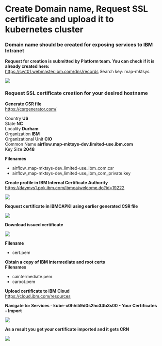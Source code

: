# Create Domain name, Request SSL certificate and upload it to kubernetes cluster

### Domain name should be created for exposing services to IBM Intranet

**Request for creation is submitted by Platform team. You can check if it is already created here:**\
https://cwt01.webmaster.ibm.com/dns/records
Search key: map-mktsys

<img src="https://github.ibm.com/CIO-MAP/MAP-ETL-Framework-AirflowK8s/blob/master/docs/2_1.jpg">

### Request SSL certificate creation for your desired hostname

**Generate CSR file**\
https://csrgenerator.com/

Country **US**\
State **NC**\
Locality **Durham**\
Organization **IBM**\
Organizational Unit **CIO**\
Common Name **airflow.map-mktsys-dev.limited-use.ibm.com**\
Key Size **2048**

**Filenames**
- airflow_map-mktsys-dev_limited-use_ibm_com.csr
- airflow_map-mktsys-dev_limited-use_ibm_com_private.key

**Create profile in IBM Internal Certificate Authority**\
https://daymvs1.pok.ibm.com/ibmca/welcome.do?id=19222

<img src="https://github.ibm.com/CIO-MAP/MAP-ETL-Framework-AirflowK8s/blob/master/docs/2_2.jpg">

**Request certificate in IBMCAPKI using earlier generated CSR file**

<img src="https://github.ibm.com/CIO-MAP/MAP-ETL-Framework-AirflowK8s/blob/master/docs/2_3.jpg">

**Download issued certificate**

<img src="https://github.ibm.com/CIO-MAP/MAP-ETL-Framework-AirflowK8s/blob/master/docs/2_4.jpg">

**Filename**
- cert.pem

**Obtain a copy of IBM intermediate and root certs**\
**Filenames**
- caintermediate.pem
- caroot.pem

**Upload certificate to IBM Cloud**\
https://cloud.ibm.com/resources

**Navigate to: Services - kube-c0hhi59d0s2ho34b3s00 - Your Certificates - Import**

<img src="https://github.ibm.com/CIO-MAP/MAP-ETL-Framework-AirflowK8s/blob/master/docs/2_5.jpg">

**As a result you get your certificate imported and it gets CRN**

<img src="https://github.ibm.com/CIO-MAP/MAP-ETL-Framework-AirflowK8s/blob/master/docs/2_6.jpg">

